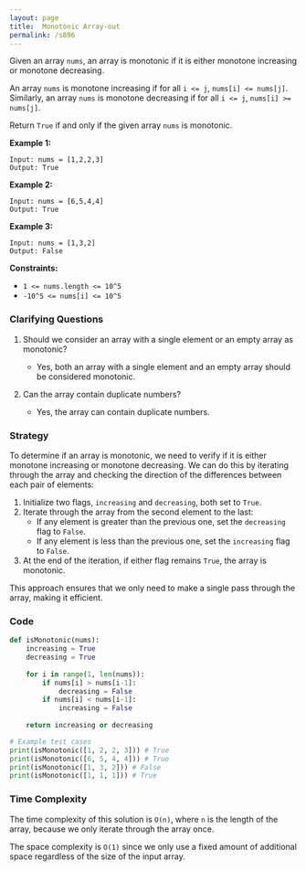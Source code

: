 ```yaml
---
layout: page
title:  Monotonic Array-out
permalink: /s896
---
```


Given an array `nums`, an array is monotonic if it is either monotone increasing or monotone decreasing.

An array `nums` is monotone increasing if for all `i <= j`, `nums[i] <= nums[j]`. Similarly, an array `nums` is monotone decreasing if for all `i <= j`, `nums[i] >= nums[j]`.

Return `True` if and only if the given array `nums` is monotonic.

**Example 1:**
```
Input: nums = [1,2,2,3]
Output: True
```

**Example 2:**
```
Input: nums = [6,5,4,4]
Output: True
```

**Example 3:**
```
Input: nums = [1,3,2]
Output: False
```

**Constraints:**
- `1 <= nums.length <= 10^5`
- `-10^5 <= nums[i] <= 10^5`

### Clarifying Questions
1. Should we consider an array with a single element or an empty array as monotonic?
   - Yes, both an array with a single element and an empty array should be considered monotonic.

2. Can the array contain duplicate numbers?
   - Yes, the array can contain duplicate numbers.

### Strategy
To determine if an array is monotonic, we need to verify if it is either monotone increasing or monotone decreasing. We can do this by iterating through the array and checking the direction of the differences between each pair of elements:
1. Initialize two flags, `increasing` and `decreasing`, both set to `True`.
2. Iterate through the array from the second element to the last:
   - If any element is greater than the previous one, set the `decreasing` flag to `False`.
   - If any element is less than the previous one, set the `increasing` flag to `False`.
3. At the end of the iteration, if either flag remains `True`, the array is monotonic.

This approach ensures that we only need to make a single pass through the array, making it efficient.

### Code
```python
def isMonotonic(nums):
    increasing = True
    decreasing = True
    
    for i in range(1, len(nums)):
        if nums[i] > nums[i-1]:
            decreasing = False
        if nums[i] < nums[i-1]:
            increasing = False
            
    return increasing or decreasing

# Example test cases
print(isMonotonic([1, 2, 2, 3])) # True
print(isMonotonic([6, 5, 4, 4])) # True
print(isMonotonic([1, 3, 2])) # False
print(isMonotonic([1, 1, 1])) # True
```

### Time Complexity
The time complexity of this solution is `O(n)`, where `n` is the length of the array, because we only iterate through the array once.

The space complexity is `O(1)` since we only use a fixed amount of additional space regardless of the size of the input array.